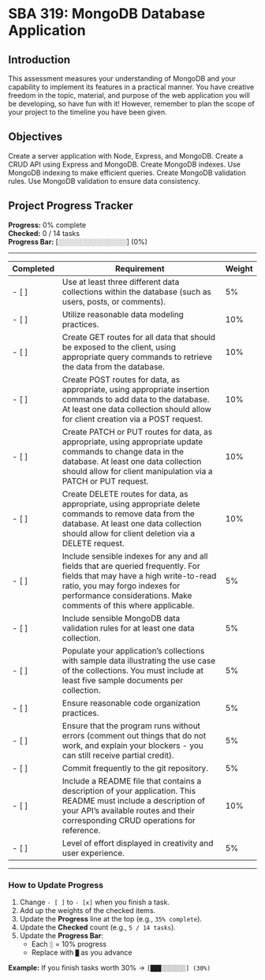 

# SBA 319: MongoDB Database Application

## Introduction
This assessment measures your understanding of MongoDB and your capability to implement its features in a practical manner. You have creative freedom in the topic, material, and purpose of the web application you will be developing, so have fun with it! However, remember to plan the scope of your project to the timeline you have been given.

## Objectives
Create a server application with Node, Express, and MongoDB.
Create a CRUD API using Express and MongoDB.
Create MongoDB indexes.
Use MongoDB indexing to make efficient queries.
Create MongoDB validation rules.
Use MongoDB validation to ensure data consistency.

## Project Progress Tracker

**Progress:** 0% complete  
**Checked:** 0 / 14 tasks  
**Progress Bar:** [░░░░░░░░░░░░░░] (0%)

---

| Completed | Requirement | Weight |
|-----------|-------------|--------|
| - [ ] | Use at least three different data collections within the database (such as users, posts, or comments). | 5% |
| - [ ] | Utilize reasonable data modeling practices. | 10% |
| - [ ] | Create GET routes for all data that should be exposed to the client, using appropriate query commands to retrieve the data from the database. | 10% |
| - [ ] | Create POST routes for data, as appropriate, using appropriate insertion commands to add data to the database. At least one data collection should allow for client creation via a POST request. | 10% |
| - [ ] | Create PATCH or PUT routes for data, as appropriate, using appropriate update commands to change data in the database. At least one data collection should allow for client manipulation via a PATCH or PUT request. | 10% |
| - [ ] | Create DELETE routes for data, as appropriate, using appropriate delete commands to remove data from the database. At least one data collection should allow for client deletion via a DELETE request. | 10% |
| - [ ] | Include sensible indexes for any and all fields that are queried frequently. For fields that may have a high write-to-read ratio, you may forgo indexes for performance considerations. Make comments of this where applicable. | 5% |
| - [ ] | Include sensible MongoDB data validation rules for at least one data collection. | 5% |
| - [ ] | Populate your application’s collections with sample data illustrating the use case of the collections. You must include at least five sample documents per collection. | 5% |
| - [ ] | Ensure reasonable code organization practices. | 5% |
| - [ ] | Ensure that the program runs without errors (comment out things that do not work, and explain your blockers - you can still receive partial credit). | 5% |
| - [ ] | Commit frequently to the git repository. | 5% |
| - [ ] | Include a README file that contains a description of your application. This README must include a description of your API’s available routes and their corresponding CRUD operations for reference. | 10% |
| - [ ] | Level of effort displayed in creativity and user experience. | 5% |

---

### How to Update Progress
1. Change `- [ ]` to `- [x]` when you finish a task.  
2. Add up the weights of the checked items.  
3. Update the **Progress** line at the top (e.g., `35% complete`).  
4. Update the **Checked** count (e.g., `5 / 14 tasks`).  
5. Update the **Progress Bar**:  
   - Each `░` = 10% progress  
   - Replace with `█` as you advance  

**Example:** If you finish tasks worth 30% → `[███░░░░░░░] (30%)`